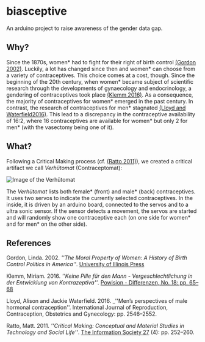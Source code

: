 # biasceptive
An arduino project to raise awareness of the gender data gap.

## Why?
Since the 1870s, women* had to fight for their right of birth control [(Gordon 2002)](#gordon_2002). Luckily, a lot has changed since then and women* can choose from a variety of contraceptives. This choice comes at a cost, though. Since the beginning of the 20th century, when women* became subject of scientific research through the developments of gynaecology and endocrinology, a gendering of contraceptives took place [(Klemm 2016)](#klemm_2016). As a consequence, the majority of contraceptives for women* emerged in the past century. In contrast, the research of contraceptives for men* stagnated [(Lloyd and Waterfield2016)](#lloyd_2016). This lead to a discrepancy in the contraceptive availability of 16:2, where 16 contraceptives are available for women* but only 2 for men* (with the vasectomy being one of it).

## What?
Following a Critical Making process (cf. [(Ratto 2011)](#ratto_2011)), we created a critical artifact we call _Verhütomat_ (Contraceptomat):

![Image of the Verhütomat](verhuetomat.jpg)

The _Verhütomat_ lists both female* (front) and male* (back) contraceptives. It uses two servos to indicate the currently selected contraceptives. In the inside, it is driven by an arduino board, connected to the servos and to a ultra sonic sensor. If the sensor detects a movement, the servos are started and will randomly show one contraceptive each (on one side for women* and for men* on the other side).

## References
<span class="anchor" id="gordon_2002">Gordon, Linda. 2002.</span> _''The Moral Property of Women: A History of Birth Control Politics in America''_. [University of Illinois Press](https://www.jstor.org/stable/10.5406/j.ctt3fh3j5)

<span class="anchor" id="klemm_2016">Klemm, Miriam. 2016.</span> _''Keine Pille für den Mann - Vergeschlechtlichung in der Entwicklung von Kontrazeptiva''_. [Powision - Differenzen, No. 18: pp. 65–68](https://www.academia.edu/29142662/Keine_Pille_f%C3%BCr_den_Mann_Vergeschlechtlichung_in_der_Entwicklung_von_Kontrazeptiva)

<span class="anchor" id="lloyd_2016">Lloyd, Alison and Jackie Waterfield. 2016.</span> _''Men’s perspectives of male hormonal contraception''. International Journal of Reproduction,
Contraception, Obstetrics and Gynecology: pp. 2546–2552.

<span class="anchor" id="ratto_2011">Ratto, Matt. 2011.</span> _''Critical Making: Conceptual and Material Studies in Technology and Social Life''_. [The Information Society 27](https://www.researchgate.net/publication/220175067_Critical_Making_Conceptual_and_Material_Studies_in_Technology_and_Social_Life#fullTextFileContent) (4): pp. 252–260.
